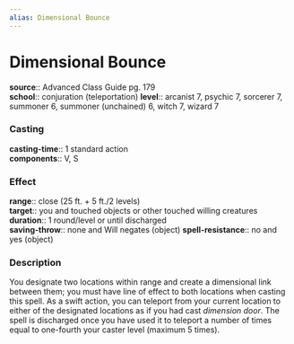 ```yaml
---
alias: Dimensional Bounce
---
```


# Dimensional Bounce 

**source**:: Advanced Class Guide pg. 179  
**school**:: conjuration (teleportation)
**level**:: arcanist 7, psychic 7, sorcerer 7, summoner 6, summoner (unchained) 6, witch 7, wizard 7

### Casting 

**casting-time**:: 1 standard action  
**components**:: V, S

### Effect 

**range**:: close (25 ft. + 5 ft./2 levels)  
**target**:: you and touched objects or other touched willing creatures  
**duration**:: 1 round/level or until discharged  
**saving-throw**:: none and Will negates (object)
**spell-resistance**:: no and yes (object)

### Description 

You designate two locations within range and create a dimensional link between them; you must have line of effect to both locations when casting this spell. As a swift action, you can teleport from your current location to either of the designated locations as if you had cast *dimension door*. The spell is discharged once you have used it to teleport a number of times equal to one-fourth your caster level (maximum 5 times).
